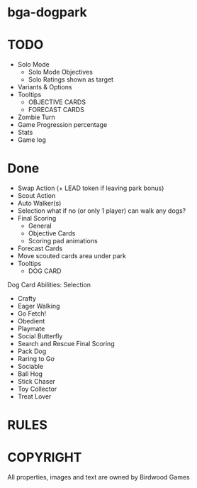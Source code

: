 # bga-dogpark

# TODO
- Solo Mode
  - Solo Mode Objectives
  - Solo Ratings shown as target
- Variants & Options
- Tooltips
  - OBJECTIVE CARDS
  - FORECAST CARDS
- Zombie Turn
- Game Progression percentage
- Stats
- Game log


# Done
- Swap Action (+ LEAD token if leaving park bonus)
- Scout Action
- Auto Walker(s)
- Selection what if no (or only 1 player) can walk any dogs?
- Final Scoring
  - General
  - Objective Cards
  - Scoring pad animations
- Forecast Cards
- Move scouted cards area under park
- Tooltips
  - DOG CARD


Dog Card Abilities:
Selection
- Crafty
- Eager
Walking
- Go Fetch!
- Obedient
- Playmate
- Social Butterfly
- Search and Rescue
Final Scoring
- Pack Dog
- Raring to Go
- Sociable
- Ball Hog
- Stick Chaser
- Toy Collector
- Treat Lover





# RULES

# COPYRIGHT
All properties, images and text are owned by Birdwood Games



 